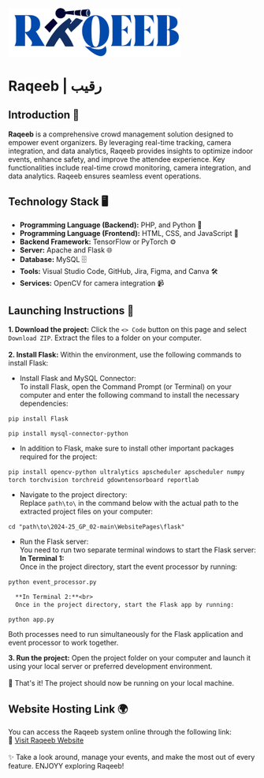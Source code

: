 <img src="WebsitePages/images/Logo2.png" alt="Raqeeb Logo" width="350"/>

#  Raqeeb | رقيب  
## **Introduction** 🔭
**Raqeeb** is a comprehensive crowd management solution designed to empower event organizers. By leveraging real-time tracking, camera integration, and data analytics, Raqeeb provides insights to optimize indoor events, enhance safety, and improve the attendee experience. Key functionalities include real-time crowd monitoring, camera integration, and data analytics. Raqeeb ensures seamless event operations.

## **Technology Stack** 🖥️
- **Programming Language (Backend):** PHP, and Python 🐍
- **Programming Language (Frontend):** HTML, CSS, and JavaScript 🎨
- **Backend Framework:** TensorFlow or PyTorch  ⚙️ 
- **Server:** Apache and Flask 🌐
- **Database:** MySQL 🗄️
- **Tools:** Visual Studio Code, GitHub, Jira, Figma, and Canva 🛠️
- **Services:** OpenCV for camera integration 📹 

## **Launching Instructions** 🚀
  **1. Download the project:** Click the `<> Code` button on this page and select `Download ZIP`. Extract the files to a folder on your computer. <br><br>
  **2. Install Flask:** Within the environment, use the following commands to install Flask:
  - Install Flask and MySQL Connector: <br>
    To install Flask, open the Command Prompt (or Terminal) on your computer and enter the following command to install the necessary dependencies:
  ```
  pip install Flask
  ```
  ```
  pip install mysql-connector-python
  ```
  - In addition to Flask, make sure to install other important packages required for the project:
  ```
  pip install opencv-python ultralytics apscheduler apscheduler numpy torch torchvision torchreid gdowntensorboard reportlab
  ```


  - Navigate to the project directory: <br>
    Replace `path\to\` in the command below with the actual path to the extracted project files on your computer:
  ```
  cd "path\to\2024-25_GP_02-main\WebsitePages\flask"
  ```
  - Run the Flask server: <br>
    You need to run two separate terminal windows to start the Flask server:<br>
      **In Terminal 1:**<br>
      Once in the project directory, start the event processor by running:<br>
 ```
 python event_processor.py
 ```
      **In Terminal 2:**<br>
      Once in the project directory, start the Flask app by running:
 ```
 python app.py
 ```
    
Both processes need to run simultaneously for the Flask application and event processor to work together.

  
  **3. Run the project:** Open the project folder on your computer and launch it using your local server or preferred development environment. 
  <br> <br> 
  🌟 That's it! The project should now be running on your local machine. <br>

  ## **Website Hosting Link** 🌍  
You can access the Raqeeb system online through the following link:  
🔗 [Visit Raqeeb Website](https://RaqeebAI.com) <br><br>
✨ Take a look around, manage your events, and make the most out of every feature. ENJOYY exploring Raqeeb!






